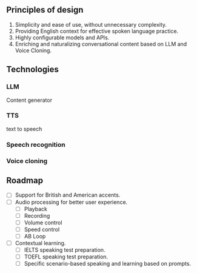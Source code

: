 ## Principles of design
1. Simplicity and ease of use, without unnecessary complexity.
2. Providing English context for effective spoken language practice.
3. Highly configurable models and APIs.
4. Enriching and naturalizing conversational content based on LLM and Voice Cloning.

## Technologies

### LLM 
Content generator

### TTS

text to speech

### Speech recognition

### Voice cloning



## Roadmap  
- [ ] Support for British and American accents.
- [ ] Audio processing for better user experience.
  - [ ] Playback
  - [ ] Recording
  - [ ] Volume control
  - [ ] Speed control
  - [ ] AB Loop
- [ ] Contextual learning.
  - [ ] IELTS speaking test preparation.
  - [ ] TOEFL speaking test preparation.
  - [ ] Specific scenario-based speaking and learning based on prompts.